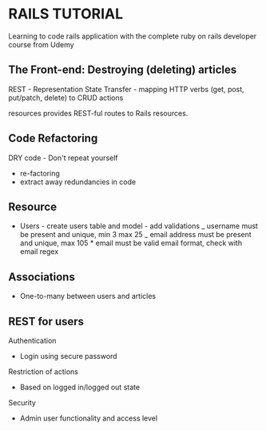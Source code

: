 # RAILS TUTORIAL

Learning to code rails application with the complete ruby on rails developer course from Udemy

## The Front-end: Destroying (deleting) articles

REST - Representation State Transfer - mapping HTTP verbs (get, post, put/patch, delete) to CRUD actions

resources provides REST-ful routes to Rails resources.

## Code Refactoring

DRY code - Don't repeat yourself

- re-factoring
- extract away redundancies in code

## Resource

- Users - create users table and model - add validations
  _ username must be present and unique, min 3 max 25
  _ email address must be present and unique, max 105 \* email must be valid email format, check with email regex

## Associations

- One-to-many
  between users and articles

## REST for users

Authentication

- Login using secure password

Restriction of actions

- Based on logged in/logged out state

Security

- Admin user functionality and access level
